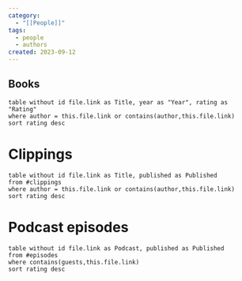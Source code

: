 ```yaml
---
category:
  - "[[People]]"
tags:
  - people
  - authors
created: 2023-09-12
---
```

## Books

```dataview
table without id file.link as Title, year as "Year", rating as "Rating"
where author = this.file.link or contains(author,this.file.link)
sort rating desc
```

# Clippings

```dataview
table without id file.link as Title, published as Published
from #clippings
where author = this.file.link or contains(author,this.file.link)
sort rating desc
```

# Podcast episodes

```dataview
table without id file.link as Podcast, published as Published
from #episodes
where contains(guests,this.file.link)
sort rating desc
```